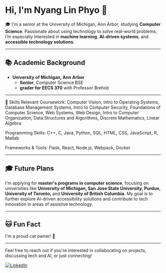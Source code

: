 # Hi, I'm Nyang Lin Phyo 👋

🎓 I'm a senior at the University of Michigan, Ann Arbor, studying **Computer Science**. Passionate about using technology to solve real-world problems, I’m especially interested in **machine learning**, **AI-driven systems**, and **accessible technology solutions**.

---

## 📚 Academic Background

* **University of Michigan, Ann Arbor**
  * **Senior**, Computer Science BSE
  * **grader for EECS 370** with Professor Brehob

---

🎯 Skills
Relevant Coursework:
Computer Vision, Intro to Operating Systems, Database Management Systems, Intro to Computer Security, Foundations of Computer Science, Web Systems, Web Design, Intro to Computer Organization, Data Structures and Algorithms, Discrete Mathematics, Linear Algebra

Programming Skills:
C++, C, Java, Python, SQL, HTML, CSS, JavaScript, R, Matlab

Frameworks & Tools:
Flask, React, Node.js, Webpack, Docker

---

## 🎓 Future Plans

I'm applying for **master's programs in computer science**, focusing on universities like **University of Michigan, San Jose State University, Purdue, University of Toronto,** and **University of British Columbia**. My goal is to further explore AI-driven accessibility solutions and contribute to tech innovation in areas of assistive technology.

---

## 🐱 Fun Fact

I'm a proud cat owner! 🐾

---

Feel free to reach out if you're interested in collaborating on projects, discussing tech and AI, or just connecting! 

[![LinkedIn](https://img.shields.io/badge/-LinkedIn-blue?style=flat&logo=Linkedin&logoColor=white)](https://linkedin.com/in/yourprofile)  
